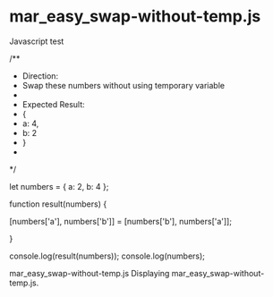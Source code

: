 # mar_easy_swap-without-temp.js
Javascript test

/**
 * Direction:
 * Swap these numbers without using temporary variable
 *
 * Expected Result:
 * {
 *  a: 4,
 *  b: 2
 * }
 * 
 */
 
let numbers = {
  a: 2,
  b: 4
 };

function result(numbers) {

[numbers['a'], numbers['b']] = [numbers['b'], numbers['a']];

}
 
console.log(result(numbers));
console.log(numbers);
 
mar_easy_swap-without-temp.js
Displaying mar_easy_swap-without-temp.js.

